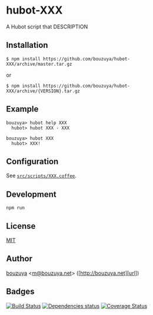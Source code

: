 # hubot-XXX

A Hubot script that DESCRIPTION

## Installation

    $ npm install https://github.com/bouzuya/hubot-XXX/archive/master.tar.gz

or

    $ npm install https://github.com/bouzuya/hubot-XXX/archive/{VERSION}.tar.gz

## Example

    bouzuya> hubot help XXX
      hubot> hubot XXX - XXX

    bouzuya> hubot XXX
      hubot> XXX!

## Configuration

See [`src/scripts/XXX.coffee`](src/scripts/XXX.coffee).

## Development

`npm run`

## License

[MIT](LICENSE)

## Author

[bouzuya][user] &lt;[m@bouzuya.net][mail]&gt; ([http://bouzuya.net][url])

## Badges

[![Build Status][travis-badge]][travis]
[![Dependencies status][david-dm-badge]][david-dm]
[![Coverage Status][coveralls-badge]][coveralls]

[travis]: https://travis-ci.org/bouzuya/hubot-XXX
[travis-badge]: https://travis-ci.org/bouzuya/hubot-XXX.svg?branch=master
[david-dm]: https://david-dm.org/bouzuya/hubot-XXX
[david-dm-badge]: https://david-dm.org/bouzuya/hubot-XXX.png
[coveralls]: https://coveralls.io/r/bouzuya/hubot-XXX
[coveralls-badge]: https://img.shields.io/coveralls/bouzuya/hubot-XXX.svg
[user]: https://github.com/bouzuya
[mail]: mailto:m@bouzuya.net
[url]: http://bouzuya.net
